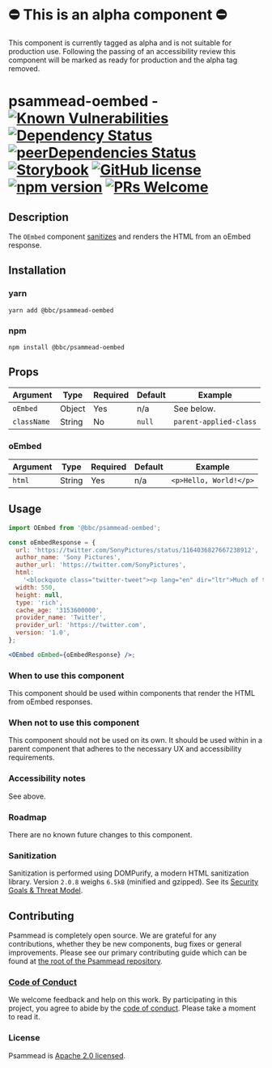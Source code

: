 # ⛔️ This is an alpha component ⛔️

This component is currently tagged as alpha and is not suitable for production use. Following the passing of an accessibility review this component will be marked as ready for production and the alpha tag removed.

# psammead-oembed - [![Known Vulnerabilities](https://snyk.io/test/github/bbc/psammead/badge.svg?targetFile=packages%2Fcomponents%2Fpsammead-oembed%2Fpackage.json)](https://snyk.io/test/github/bbc/psammead?targetFile=packages%2Fcomponents%2Fpsammead-oembed%2Fpackage.json) [![Dependency Status](https://david-dm.org/bbc/psammead.svg?path=packages/components/psammead-oembed)](https://david-dm.org/bbc/psammead?path=packages/components/psammead-oembed) [![peerDependencies Status](https://david-dm.org/bbc/psammead/peer-status.svg?path=packages/components/psammead-oembed)](https://david-dm.org/bbc/psammead?path=packages/components/psammead-oembed&type=peer) [![Storybook](https://raw.githubusercontent.com/storybooks/brand/master/badge/badge-storybook.svg?sanitize=true)](https://bbc.github.io/psammead/?path=/story/oembed--containing-image) [![GitHub license](https://img.shields.io/badge/license-Apache%202.0-blue.svg)](https://github.com/bbc/psammead/blob/latest/LICENSE) [![npm version](https://img.shields.io/npm/v/@bbc/psammead-oembed.svg)](https://www.npmjs.com/package/@bbc/psammead-oembed) [![PRs Welcome](https://img.shields.io/badge/PRs-welcome-brightgreen.svg)](https://github.com/bbc/psammead/blob/latest/CONTRIBUTING.md)

## Description

The `OEmbed` component [sanitizes](#Sanitization) and renders the HTML from an oEmbed response.

## Installation

### yarn
`yarn add @bbc/psammead-oembed`

### npm
`npm install @bbc/psammead-oembed`

## Props

| Argument    | Type   | Required | Default | Example                |
| ----------- | ------ | -------- | ------- | ---------------------- |
| `oEmbed`    | Object | Yes      | n/a     | See below.             |
| `className` | String | No       | `null`  | `parent-applied-class` |

### oEmbed

| Argument | Type   | Required | Default | Example                |
| -------- | ------ | -------- | ------- | ---------------------- |
| `html`   | String | Yes      | n/a     | `<p>Hello, World!</p>` |

## Usage

```jsx
import OEmbed from '@bbc/psammead-oembed';

const oEmbedResponse = {
  url: 'https://twitter.com/SonyPictures/status/1164036827667238912',
  author_name: 'Sony Pictures',
  author_url: 'https://twitter.com/SonyPictures',
  html:
    '<blockquote class="twitter-tweet"><p lang="en" dir="ltr">Much of today’s news about Spider-Man has mischaracterized recent discussions about Kevin Feige’s involvement in the franchise. We are disappointed, but respect Disney’s decision not to have him continue as a lead producer of our next live action Spider-Man film. (1/3)</p>&mdash; Sony Pictures (@SonyPictures) <a href="https://twitter.com/SonyPictures/status/1164036827667238912?ref_src=twsrc%5Etfw">August 21, 2019</a></blockquote>',
  width: 550,
  height: null,
  type: 'rich',
  cache_age: '3153600000',
  provider_name: 'Twitter',
  provider_url: 'https://twitter.com',
  version: '1.0',
};

<OEmbed oEmbed={oEmbedResponse} />;
```

### When to use this component

This component should be used within components that render the HTML from oEmbed responses.

### When not to use this component

This component should not be used on its own. It should be used within in a parent component that adheres to the necessary UX and accessibility requirements.

### Accessibility notes

See above.

### Roadmap

There are no known future changes to this component.

### Sanitization

Sanitization is performed using DOMPurify, a modern HTML sanitization library. Version `2.0.8` weighs `6.5kB` (minified and gzipped). See its [Security Goals & Threat Model](https://github.com/cure53/DOMPurify/wiki/Security-Goals-&-Threat-Model).

## Contributing

Psammead is completely open source. We are grateful for any contributions, whether they be new components, bug fixes or general improvements. Please see our primary contributing guide which can be found at [the root of the Psammead repository](https://github.com/bbc/psammead/blob/latest/CONTRIBUTING.md).

### [Code of Conduct](https://github.com/bbc/psammead/blob/latest/CODE_OF_CONDUCT.md)

We welcome feedback and help on this work. By participating in this project, you agree to abide by the [code of conduct](https://github.com/bbc/psammead/blob/latest/CODE_OF_CONDUCT.md). Please take a moment to read it.

### License

Psammead is [Apache 2.0 licensed](https://github.com/bbc/psammead/blob/latest/LICENSE).
